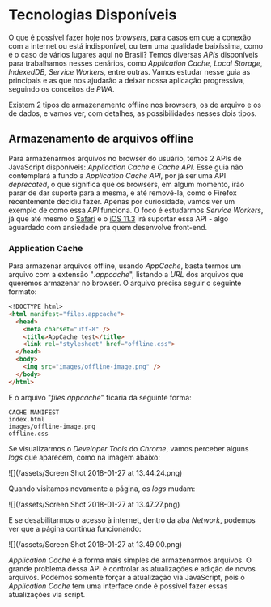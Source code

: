 # Tecnologias Disponíveis

O que é possível fazer hoje nos _browsers_, para casos em que a conexão com a internet ou está indisponível, ou tem uma qualidade baixíssima, como é o caso de vários lugares aqui no Brasil? Temos diversas _APIs_ disponíveis para trabalhamos nesses cenários, como _Application Cache_, _Local Storage_, _IndexedDB_, _Service Workers_, entre outras. Vamos estudar nesse guia as principais e as que nos ajudarão a deixar nossa aplicação progressiva, seguindo os conceitos de _PWA_.

Existem 2 tipos de armazenamento offline nos browsers, os de arquivo e os de dados, e vamos ver, com detalhes, as possibilidades nesses dois tipos.

## Armazenamento de arquivos offline

Para armazenarmos arquivos no browser do usuário, temos 2 APIs de JavaScript disponíveis: _Application Cache_ e _Cache API_. Esse guia não contemplará a fundo a _Application Cache API_, por já ser uma API _deprecated_, o que significa que os browsers, em algum momento, irão parar de dar suporte para a mesma, e até removê-la, como o Firefox recentemente decidiu fazer. Apenas por curiosidade, vamos ver um exemplo de como essa _API_ funciona. O foco é estudarmos _Service Workers_, já que até mesmo o [Safari](https://developer.apple.com/library/content/releasenotes/General/WhatsNewInSafari/Articles/Safari_11_1.html) e o [iOS 11.3](https://webkit.org/blog/8084/release-notes-for-safari-technology-preview-48/) irá suportar essa API - algo aguardado com ansiedade pra quem desenvolve front-end.

### Application Cache

Para armazenar arquivos offline, usando _AppCache_, basta termos um arquivo com a extensão "_.appcache_", listando a _URL_ dos arquivos que queremos armazenar no browser. O arquivo precisa seguir o seguinte formato:

```markdown
<!DOCTYPE html>
<html manifest="files.appcache">
  <head>
    <meta charset="utf-8" />
    <title>AppCache test</title>
    <link rel="stylesheet" href="offline.css">
  </head>
  <body>
    <img src="images/offline-image.png" />
  </body>
</html>
```

E o arquivo "_files.appcache_" ficaria da seguinte forma:

```
CACHE MANIFEST
index.html
images/offline-image.png
offline.css
```

Se visualizarmos o _Developer Tools_ do _Chrome_, vamos perceber alguns _logs_ que aparecem, como na imagem abaixo:

![](/assets/Screen Shot 2018-01-27 at 13.44.24.png)

Quando visitamos novamente a página, os _logs_ mudam:

![](/assets/Screen Shot 2018-01-27 at 13.47.27.png)

E se desabilitarmos o acesso à internet, dentro da aba _Network_, podemos ver que a página continua funcionando:

![](/assets/Screen Shot 2018-01-27 at 13.49.00.png)

_Application Cache_ é a forma mais simples de armazenarmos arquivos. O grande problema dessa API é controlar as atualizações e adição de novos arquivos. Podemos somente forçar a atualização via JavaScript, pois o _Application Cache_ tem uma interface onde é possível fazer essas atualizações via script. 

